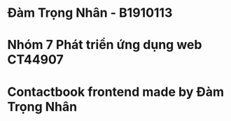 # Đàm Trọng Nhân - B1910113
# Nhóm 7 Phát triển ứng dụng web CT44907
# Contactbook frontend made by Đàm Trọng Nhân
